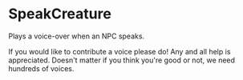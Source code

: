 # SpeakCreature
Plays a voice-over when an NPC speaks.

If you would like to contribute a voice please do! Any and all help is appreciated. Doesn't matter if you think you're good or not, we need hundreds of voices.
